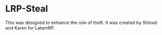 # LRP-Steal
This was designed to enhance the role of theft.  It was created by Shinxd and Karen for LatamRP.
